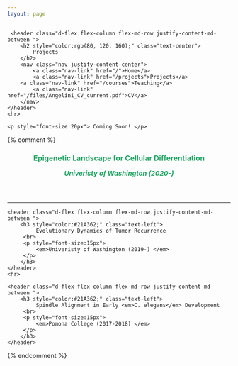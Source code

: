 ```yaml
---
layout: page
---
```

<head>
    <meta charset="utf-8">
    <title>Projects</title>
    <meta name="viewport" content="width=device-width, initial-scale=1">
    <link rel="canonical" href="http://eangelini.com/projects/">
    <link rel="stylesheet" href="https://maxcdn.bootstrapcdn.com/bootstrap/4.0.0-beta.3/css/bootstrap.min.css" integrity="sha384-Zug+QiDoJOrZ5t4lssLdxGhVrurbmBWopoEl+M6BdEfwnCJZtKxi1KgxUyJq13dy" crossorigin="anonymous">
    <link rel="stylesheet" href="files/main.css">
</head>

<body>
<div>

     <header class="d-flex flex-column flex-md-row justify-content-md-between ">
        <h2 style="color:rgb(80, 120, 160);" class="text-center">
            Projects
        </h2>
        <nav class="nav justify-content-center">
            <a class="nav-link" href="/">Home</a>
            <a class="nav-link" href="/projects">Projects</a>
	    <a class="nav-link" href="/courses">Teaching</a>
            <a class="nav-link" href="/files/Angelini_CV_current.pdf">CV</a>
        </nav>
    </header>
    <hr>

    <p style="font-size:20px"> Coming Soon! </p>

{% comment %}
    <header class="d-flex flex-column flex-md-row justify-content-md-between ">
        <h3 style="color:#21A362;" class="text-left">
             Epigenetic Landscape for Cellular Differentiation
	     <br>
	     <p style="font-size:15px">
	         <em>Univeristy of Washington (2020-) </em>
	     </p>
        </h3>
    </header>
    <hr>

    <header class="d-flex flex-column flex-md-row justify-content-md-between ">
        <h3 style="color:#21A362;" class="text-left">
             Evolutionary Dynamics of Tumor Recurrence
	     <br>
	     <p style="font-size:15px">
	         <em>Univeristy of Washington (2019-) </em>
	     </p>
        </h3>
    </header>
    <hr>

    <header class="d-flex flex-column flex-md-row justify-content-md-between ">
        <h3 style="color:#21A362;" class="text-left">
             Spindle Alignment in Early <em>C. elegans</em> Development
	     <br>
	     <p style="font-size:15px">
	         <em>Pomona College (2017-2018) </em>
	     </p>
        </h3>
    </header>
{% endcomment %}

</div>

